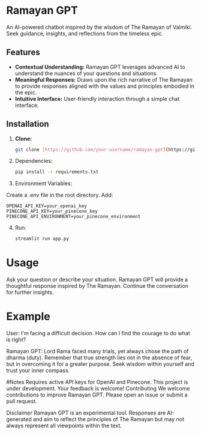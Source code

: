 # Ramayan GPT

An AI-powered chatbot inspired by the wisdom of The Ramayan of Valmiki. Seek guidance, insights, and reflections from the timeless epic.

## Features

* **Contextual Understanding:** Ramayan GPT leverages advanced AI to understand the nuances of your questions and situations.
* **Meaningful Responses:** Draws upon the rich narrative of The Ramayan to provide responses aligned with the values and principles embodied in the epic.
* **Intuitive Interface:** User-friendly interaction through a simple chat interface.

## Installation

1. **Clone:**
   ```bash
   git clone [https://github.com/your-username/ramayan-gpt](https://github.com/your-username/ramayan-gpt)

2. Dependencies:
    ```bash
   pip install -r requirements.txt

3. Environment Variables:

Create a .env file in the root directory.
Add:

    OPENAI_API_KEY=your_openai_key
    PINECONE_API_KEY=your_pinecone_key
    PINECONE_API_ENVIRONMENT=your_pinecone_environment

4. Run:
   ```bash
   streamlit run app.py


# Usage
Ask your question or describe your situation.
Ramayan GPT will provide a thoughtful response inspired by The Ramayan.
Continue the conversation for further insights.

# Example
User: I'm facing a difficult decision. How can I find the courage to do what is right?

Ramayan GPT: Lord Rama faced many trials, yet always chose the path of dharma (duty). Remember that true strength lies not in the absence of fear, but in overcoming it for a greater purpose. Seek wisdom within yourself and trust your inner compass.

#Notes
Requires active API keys for OpenAI and Pinecone.
This project is under development. Your feedback is welcome!
Contributing
We welcome contributions to improve Ramayan GPT. Please open an issue or submit a pull request.

Disclaimer
Ramayan GPT is an experimental tool. Responses are AI-generated and aim to reflect the principles of The Ramayan but may not always represent all viewpoints within the text.



